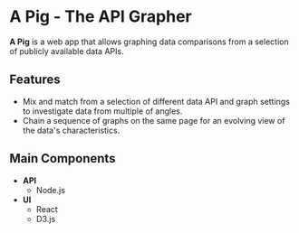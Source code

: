 # A Pig - The API Grapher
**A Pig** is a web app that allows graphing data comparisons from a selection of publicly available data APIs.

## Features
* Mix and match from a selection of different data API and graph settings to investigate data from multiple of angles.
* Chain a sequence of graphs on the same page for an evolving view of the data's characteristics.

## Main Components
* **API**
  * Node.js
* **UI**
  * React
  * D3.js